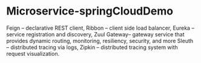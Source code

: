 # Microservice-springCloudDemo

Feign – declarative REST client,
Ribbon – client side load balancer,
Eureka – service registration and discovery,
Zuul Gateway–  gateway service that provides dynamic routing, monitoring, resiliency, security, and more
Sleuth – distributed tracing via logs,
Zipkin – distributed tracing system with request visualization.
